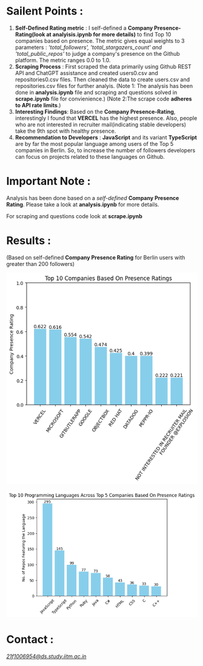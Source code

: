 # Sailent Points  :
1. **Self-Defined Rating metric** : I self-defined a **Company Presence-Rating(look at analyisis.ipynb for more details)** to find Top 10 companies based on presence. The metric gives equal weights to 3 parameters : *'total_followers', 'total_stargazers_count' and 'total_public_repos'* to judge a company's presence on the Github platform. The metric ranges 0.0 to 1.0.
2. **Scraping Process** : First scraped the data primarily using Github REST API and ChatGPT assistance and created users0.csv and repositories0.csv files. Then cleaned the data to create users.csv and repositories.csv files for further analyis. (Note 1: The analysis has been done in **analysis.ipynb** file and scraping and questions solved in **scrape.ipynb** file for convienience.)  (Note 2:The scrape code **adheres to API rate limits**.)
3. **Interesting Findings**: Based on the **Company Presence-Rating**, interestingly I found that **VERCEL** has the highest presence. Also, people who are not interested in recruiter mail(indicating stable developers) take the 9th spot with healthy presence.
4. **Recommendation to Developers** : **JavaScript** and its variant **TypeScript** are by far the most popular language among users of the Top 5 companies in Berlin. So, to increase the number of followers developers can focus on projects related to these languages on Github.

# Important Note :
Analysis has been done based on a *self-defined* **Company Presence Rating**. Please take a look at **analysis.ipynb** for more details.  
  
For scraping and questions code look at **scrape.ipynb**

# Results :
(Based on self-defined **Company Presence Rating** for Berlin users with greater than 200 followers)

![Top 10 Companies Chart](top_companies.png)

![Top 10 Languages at Top 5 Companies Chart](top_languages_at_top_5_companies.png)

# Contact :
*21f1006954@ds.study.iitm.ac.in*



